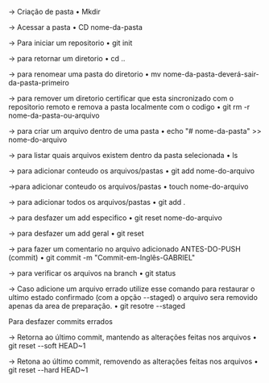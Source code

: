 → Criação de pasta
• Mkdir

→ Acessar a pasta
• CD nome-da-pasta

→ Para iniciar um repositorio
• git init

→ para retornar um diretorio
• cd ..

→ para renomear uma pasta do diretorio
• mv nome-da-pasta-deverá-sair-da-pasta-primeiro

→ para remover um diretorio
certificar que esta sincronizado com o repositorio remoto e remova a pasta localmente com o codigo 
• git rm -r nome-da-pasta-ou-arquivo

→ para criar um arquivo dentro de uma pasta
• echo "# nome-da-pasta" >> nome-do-arquivo

→ para listar quais arquivos existem dentro da pasta selecionada
• ls

→ para adicionar conteudo os arquivos/pastas
• git add nome-do-arquivo

→para adicionar conteudo os arquivos/pastas
• touch nome-do-arquivo

→ para adicionar todos os arquivos/pastas
• git add .

→ para desfazer um add especifico
• git reset nome-do-arquivo

→ para desfazer um add geral
• git reset 

→ para fazer um comentario no arquivo adicionado ANTES-DO-PUSH (commit)
• git commit -m "Commit-em-Inglês-GABRIEL"

→ para verificar os arquivos na branch
• git status

→ Caso adicione um arquivo errado utilize esse comando para restaurar o ultimo estado confirmado (com a opção --staged) o arquivo sera removido apenas da area de preparação.
• git resotre --staged 

Para desfazer commits errados 

→ Retorna ao último commit, mantendo as alterações feitas nos arquivos
• git reset --soft HEAD~1

→ Retona ao último commit, removendo as alterações feitas nos arquivos
• git reset --hard HEAD~1
